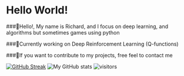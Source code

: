 # Hello World!

###👋Hello!, My name is Richard, and I focus on deep learning, and algorithms but sometimes games using python

###📌Currently working on Deep Reinforcement Learning (Q-functions)

###🔗If you want to contribute to my projects, free feel to contact me 


[![GitHub Streak](https://streak-stats.demolab.com?user=Ye-Yint-Nyo-Hmine&theme=darcula&border_radius=30&mode=weekly&fire=02DDD7)](https://git.io/streak-stats)
![My GitHub stats](https://github-readme-stats.vercel.app/api?username=Ye-Yint-Nyo-Hmine&show_icons=true&theme=tokyonight)
![visitors](https://visitor-badge.glitch.me/badge?page_id=page.id&left_color=green&right_color=red)
